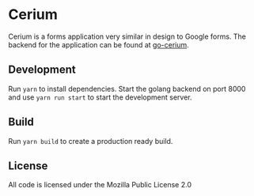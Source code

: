 # Cerium
Cerium is a forms application very similar in design to Google forms. The backend for the application can be found at [go-cerium](https://github.com/pulsejet/go-cerium).

## Development
Run `yarn` to install dependencies. Start the golang backend on port 8000 and use `yarn run start` to start the development server.

## Build
Run `yarn build` to create a production ready build.

## License
All code is licensed under the Mozilla Public License 2.0
